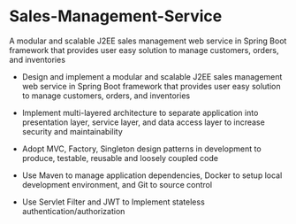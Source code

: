 # Sales-Management-Service
A modular and scalable J2EE sales management web service in Spring Boot framework that provides user easy solution to manage customers, orders, and inventories

* Design and implement a modular and scalable J2EE sales management web service in Spring Boot framework that provides user easy solution to manage customers, orders, and inventories

* Implement multi-layered architecture to separate application into presentation layer, service layer, and data access layer to increase security and maintainability

* Adopt MVC, Factory, Singleton design patterns in development to produce, testable, reusable and loosely coupled code

* Use Maven to manage application dependencies, Docker to setup local development environment, and Git to source control

* Use Servlet Filter and JWT to Implement stateless authentication/authorization
